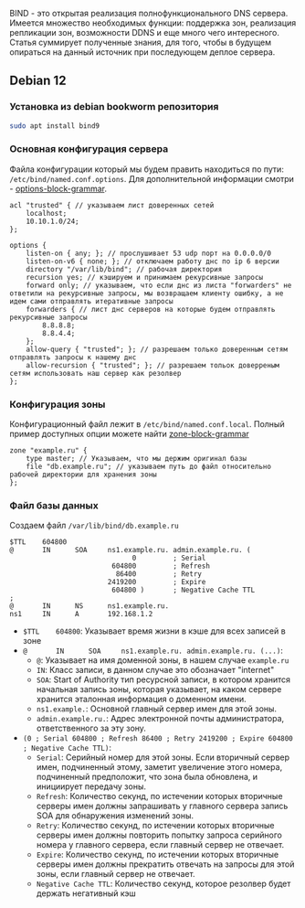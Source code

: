 BIND - это открытая реализация полнофункционального DNS сервера. Имеется множество необходимых функции: поддержка зон, реализация репликации зон, возможности DDNS и еще много чего интересного. Статья суммирует полученные знания, для того, чтобы в будущем опираться на данный источник при последующем деплое сервера.
## Debian 12
### Установка из debian bookworm репозитория 
``` sh
sudo apt install bind9
```
### Основная конфигурация сервера
Файла конфигурации который мы будем править находиться по пути: `/etc/bind/named.conf.options`. Для дополнительной информации смотри - [options-block-grammar](https://bind9.readthedocs.io/en/v9.20.7/reference.html#options-block-grammar). 
```
acl "trusted" { // указываем лист доверенных сетей
	localhost;
	10.10.1.0/24;
};

options {
	listen-on { any; }; // прослушивает 53 udp порт на 0.0.0.0/0
	listen-on-v6 { none; }; // отключаем работу днс по ip 6 версии
	directory "/var/lib/bind"; // рабочая директория
	recursion yes; // кэшируем и принимаем рекурсивные запросы
	forward only; // указываем, что если днс из листа "forwarders" не ответили на рекурсивные запросы, мы возвращаем клиенту ошибку, а не идем сами отправлять итеративные запросы
	forwarders { // лист днс серверов на которые будем отправлять рекурсивные запросы
		8.8.8.8;
		8.8.4.4;
	};
	allow-query { "trusted"; }; // разрешаем только доверенным сетям отправлять запросы к нашему днс 
	allow-recursion { "trusted"; }; // разрешаем тольок доверреным сетям использовать наш сервер как резолвер
};
```
### Конфигурация зоны
Конфигурационный файл лежит в `/etc/bind/named.conf.local`. Полный пример доступных опции можете найти [zone-block-grammar](https://bind9.readthedocs.io/en/v9.20.7/reference.html#zone-block-grammar)
```
zone "example.ru" {
	type master; // Указываем, что мы держим оригинал базы
	file "db.example.ru"; // указываем путь до файл относительно рабочей директории для хранения зоны
};
```
### Файл базы данных
Создаем файл `/var/lib/bind/db.example.ru`
```
$TTL    604800
@       IN      SOA     ns1.example.ru. admin.example.ru. (
                              0         ; Serial
                         604800         ; Refresh
                          86400         ; Retry
                        2419200         ; Expire
                         604800 )       ; Negative Cache TTL
;
@       IN      NS      ns1.example.ru.
ns1     IN      A       192.168.1.2
```

- `$TTL    604800`: Указывает время жизни в кэше для всех записей в зоне
- `@       IN      SOA     ns1.example.ru. admin.example.ru. (...)`:
	- `@`: Указывает на имя доменной зоны, в нашем случае `example.ru`
	- `IN`: Класс записи, в данном случае это обозначает "internet"
	- `SOA`:  Start of Authority тип ресурсной записи, в котором хранится начальная запись зоны, которая указывает, на каком сервере хранится эталонная информация о доменном имени.
	- `ns1.example.`: Основной главный сервер имен для этой зоны.
	- `admin.example.ru.`: Адрес электронной почты администратора, ответственного за эту зону.
- `(0 ; Serial 604800 ; Refresh 86400 ; Retry 2419200 ; Expire 604800 ; Negative Cache TTL)`:
	- `Serial`: Серийный номер для этой зоны. Если вторичный сервер имен, подчиненный этому, заметит увеличение этого номера, подчиненный предположит, что зона была обновлена, и инициирует передачу зоны.
	- `Refresh`: Количество секунд, по истечении которых вторичные серверы имен должны запрашивать у главного сервера запись SOA для обнаружения изменений зоны.
	- `Retry`: Количество секунд, по истечении которых вторичные серверы имен должны повторить попытку запроса серийного номера у главного сервера, если главный сервер не отвечает.
	- `Expire`: Количество секунд, по истечении которых вторичные серверы имен должны прекратить отвечать на запросы для этой зоны, если главный сервер не отвечает.
	- `Negative Cache TTL`: Количество секунд, которое резолвер будет держать негативный кэш
